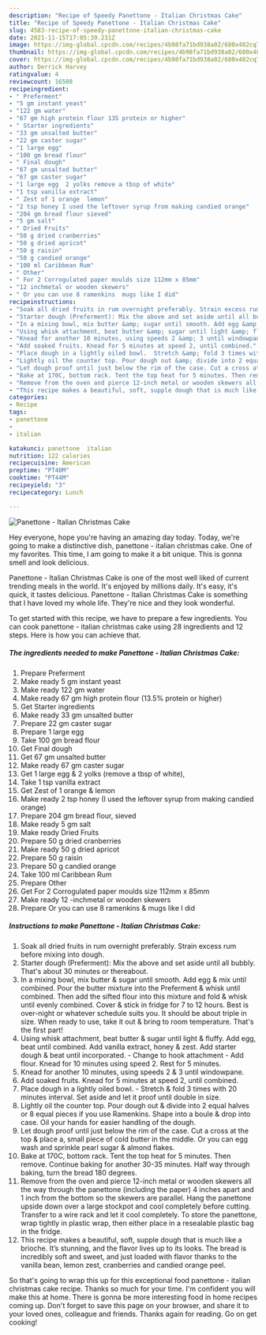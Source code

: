 ```yaml
---
description: "Recipe of Speedy Panettone - Italian Christmas Cake"
title: "Recipe of Speedy Panettone - Italian Christmas Cake"
slug: 4583-recipe-of-speedy-panettone-italian-christmas-cake
date: 2021-11-15T17:05:39.231Z
image: https://img-global.cpcdn.com/recipes/4b98fa71bd938a02/680x482cq70/panettone-italian-christmas-cake-recipe-main-photo.jpg
thumbnail: https://img-global.cpcdn.com/recipes/4b98fa71bd938a02/680x482cq70/panettone-italian-christmas-cake-recipe-main-photo.jpg
cover: https://img-global.cpcdn.com/recipes/4b98fa71bd938a02/680x482cq70/panettone-italian-christmas-cake-recipe-main-photo.jpg
author: Derrick Harvey
ratingvalue: 4
reviewcount: 16508
recipeingredient:
- " Preferment"
- "5 gm instant yeast"
- "122 gm water"
- "67 gm high protein flour 135 protein or higher"
- " Starter ingredients"
- "33 gm unsalted butter"
- "22 gm caster sugar"
- "1 large egg"
- "100 gm bread flour"
- " Final dough"
- "67 gm unsalted butter"
- "67 gm caster sugar"
- "1 large egg  2 yolks remove a tbsp of white"
- "1 tsp vanilla extract"
- " Zest of 1 orange  lemon"
- "2 tsp honey I used the leftover syrup from making candied orange"
- "204 gm bread flour sieved"
- "5 gm salt"
- " Dried Fruits"
- "50 g dried cranberries"
- "50 g dried apricot"
- "50 g raisin"
- "50 g candied orange"
- "100 ml Caribbean Rum"
- " Other"
- " For 2 Corrogulated paper moulds size 112mm x 85mm"
- "12 inchmetal or wooden skewers"
- " Or you can use 8 ramenkins  mugs like I did"
recipeinstructions:
- "Soak all dried fruits in rum overnight preferably. Strain excess rum before mixing into dough."
- "Starter dough (Preferment): Mix the above and set aside until all bubbly. That&#39;s about 30 minutes or thereabout."
- "In a mixing bowl, mix butter &amp; sugar until smooth. Add egg &amp; mix until combined. Pour the butter mixture into the Preferment &amp; whisk until combined. Then add the sifted flour into this mixture and fold &amp; whisk until evenly combined. Cover &amp; stick in fridge for 7 to 12 hours. Best is over-night or whatever schedule suits you. It should be about triple in size. When ready to use, take it out &amp; bring to room temperature. That&#39;s the first part!"
- "Using whisk attachment, beat butter &amp; sugar until light &amp; fluffy. Add egg, beat until combined. Add vanilla extract, honey &amp; zest. Add starter dough &amp; beat until incorporated. Change to hook attachment Add flour. Knead for 10 minutes using speed 2. Rest for 5 minutes."
- "Knead for another 10 minutes, using speeds 2 &amp; 3 until windowpane."
- "Add soaked fruits. Knead for 5 minutes at speed 2, until combined."
- "Place dough in a lightly oiled bowl.  Stretch &amp; fold 3 times with 20 minutes interval. Set aside and let it proof until double in size."
- "Lightly oil the counter top. Pour dough out &amp; divide into 2 equal halves or 8 equal pieces if you use Ramenkins. Shape into a boule &amp; drop into case. Oil your hands for easier handling of the dough."
- "Let dough proof until just below the rim of the case. Cut a cross at the top &amp; place a, small piece of cold butter in the middle. Or you can egg wash and sprinkle pearl sugar &amp; almond flakes."
- "Bake at 170C, bottom rack. Tent the top heat for 5 minutes. Then remove. Continue baking for another 30-35 minutes. Half way through baking, turn the bread 180 degrees."
- "Remove from the oven and pierce 12-inch metal or wooden skewers all the way through the panettone (including the paper) 4 inches apart and 1 inch from the bottom so the skewers are parallel. Hang the panettone upside down over a large stockpot and cool completely before cutting. Transfer to a wire rack and let it cool completely. To store the panettone, wrap tightly in plastic wrap, then either place in a resealable plastic bag in the fridge."
- "This recipe makes a beautiful, soft, supple dough that is much like a brioche. It’s stunning, and the flavor lives up to its looks. The bread is incredibly soft and sweet, and just loaded with flavor thanks to the vanilla bean, lemon zest, cranberries and candied orange peel."
categories:
- Recipe
tags:
- panettone
- 
- italian

katakunci: panettone  italian 
nutrition: 122 calories
recipecuisine: American
preptime: "PT40M"
cooktime: "PT44M"
recipeyield: "3"
recipecategory: Lunch

---
```



![Panettone - Italian Christmas Cake](https://img-global.cpcdn.com/recipes/4b98fa71bd938a02/680x482cq70/panettone-italian-christmas-cake-recipe-main-photo.jpg)

Hey everyone, hope you're having an amazing day today. Today, we're going to make a distinctive dish, panettone - italian christmas cake. One of my favorites. This time, I am going to make it a bit unique. This is gonna smell and look delicious.

Panettone - Italian Christmas Cake is one of the most well liked of current trending meals in the world. It's enjoyed by millions daily. It's easy, it's quick, it tastes delicious. Panettone - Italian Christmas Cake is something that I have loved my whole life. They're nice and they look wonderful.




To get started with this recipe, we have to prepare a few ingredients. You can cook panettone - italian christmas cake using 28 ingredients and 12 steps. Here is how you can achieve that.

<!--inarticleads1-->

##### The ingredients needed to make Panettone - Italian Christmas Cake:

1. Prepare  Preferment
1. Make ready 5 gm instant yeast
1. Make ready 122 gm water
1. Make ready 67 gm high protein flour (13.5% protein or higher)
1. Get  Starter ingredients
1. Make ready 33 gm unsalted butter
1. Prepare 22 gm caster sugar
1. Prepare 1 large egg
1. Take 100 gm bread flour
1. Get  Final dough
1. Get 67 gm unsalted butter
1. Make ready 67 gm caster sugar
1. Get 1 large egg &amp; 2 yolks (remove a tbsp of white),
1. Take 1 tsp vanilla extract
1. Get  Zest of 1 orange &amp; lemon
1. Make ready 2 tsp honey (I used the leftover syrup from making candied orange)
1. Prepare 204 gm bread flour, sieved
1. Make ready 5 gm salt
1. Make ready  Dried Fruits
1. Prepare 50 g dried cranberries
1. Make ready 50 g dried apricot
1. Prepare 50 g raisin
1. Prepare 50 g candied orange
1. Take 100 ml Caribbean Rum
1. Prepare  Other
1. Get  For 2 Corrogulated paper moulds size 112mm x 85mm
1. Make ready 12 -inchmetal or wooden skewers
1. Prepare  Or you can use 8 ramenkins &amp; mugs like I did




<!--inarticleads2-->

##### Instructions to make Panettone - Italian Christmas Cake:

1. Soak all dried fruits in rum overnight preferably. Strain excess rum before mixing into dough.
1. Starter dough (Preferment): Mix the above and set aside until all bubbly. That&#39;s about 30 minutes or thereabout.
1. In a mixing bowl, mix butter &amp; sugar until smooth. Add egg &amp; mix until combined. Pour the butter mixture into the Preferment &amp; whisk until combined. Then add the sifted flour into this mixture and fold &amp; whisk until evenly combined. Cover &amp; stick in fridge for 7 to 12 hours. Best is over-night or whatever schedule suits you. It should be about triple in size. When ready to use, take it out &amp; bring to room temperature. That&#39;s the first part!
1. Using whisk attachment, beat butter &amp; sugar until light &amp; fluffy. Add egg, beat until combined. Add vanilla extract, honey &amp; zest. Add starter dough &amp; beat until incorporated. - Change to hook attachment - Add flour. Knead for 10 minutes using speed 2. Rest for 5 minutes.
1. Knead for another 10 minutes, using speeds 2 &amp; 3 until windowpane.
1. Add soaked fruits. Knead for 5 minutes at speed 2, until combined.
1. Place dough in a lightly oiled bowl.  - Stretch &amp; fold 3 times with 20 minutes interval. Set aside and let it proof until double in size.
1. Lightly oil the counter top. Pour dough out &amp; divide into 2 equal halves or 8 equal pieces if you use Ramenkins. Shape into a boule &amp; drop into case. Oil your hands for easier handling of the dough.
1. Let dough proof until just below the rim of the case. Cut a cross at the top &amp; place a, small piece of cold butter in the middle. Or you can egg wash and sprinkle pearl sugar &amp; almond flakes.
1. Bake at 170C, bottom rack. Tent the top heat for 5 minutes. Then remove. Continue baking for another 30-35 minutes. Half way through baking, turn the bread 180 degrees.
1. Remove from the oven and pierce 12-inch metal or wooden skewers all the way through the panettone (including the paper) 4 inches apart and 1 inch from the bottom so the skewers are parallel. Hang the panettone upside down over a large stockpot and cool completely before cutting. Transfer to a wire rack and let it cool completely. To store the panettone, wrap tightly in plastic wrap, then either place in a resealable plastic bag in the fridge.
1. This recipe makes a beautiful, soft, supple dough that is much like a brioche. It’s stunning, and the flavor lives up to its looks. The bread is incredibly soft and sweet, and just loaded with flavor thanks to the vanilla bean, lemon zest, cranberries and candied orange peel.




So that's going to wrap this up for this exceptional food panettone - italian christmas cake recipe. Thanks so much for your time. I'm confident you will make this at home. There is gonna be more interesting food in home recipes coming up. Don't forget to save this page on your browser, and share it to your loved ones, colleague and friends. Thanks again for reading. Go on get cooking!

